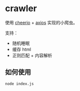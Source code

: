 # crawler

使用 [cheerio](https://cheerio.js.org/) + [axios](https://github.com/axios/axios) 实现的小爬虫。

支持：
* 随机睡眠
* 缓存 html
* 正则匹配 + 内容解析

## 如何使用

```shell
node index.js
```
